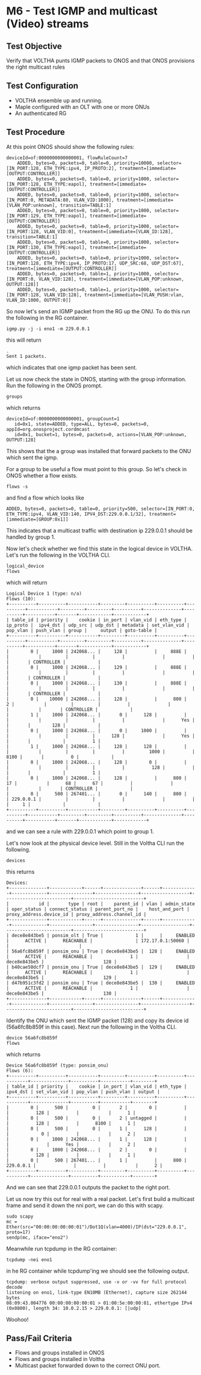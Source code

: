 # M6 - Test IGMP and multicast (Video) streams

## Test Objective

Verify that VOLTHA punts IGMP packets to ONOS and that ONOS provisions the right multicast rules

## Test Configuration

* VOLTHA ensemble up and running.
* Maple configured with an OLT with one or more ONUs
* An authenticated RG

## Test Procedure

At this point ONOS should show the following rules:

```shell
deviceId=of:0000000000000001, flowRuleCount=7
    ADDED, bytes=0, packets=0, table=0, priority=10000, selector=[IN_PORT:128, ETH_TYPE:ipv4, IP_PROTO:2], treatment=[immediate=[OUTPUT:CONTROLLER]]
    ADDED, bytes=0, packets=0, table=0, priority=1000, selector=[IN_PORT:128, ETH_TYPE:eapol], treatment=[immediate=[OUTPUT:CONTROLLER]]
    ADDED, bytes=0, packets=0, table=0, priority=1000, selector=[IN_PORT:0, METADATA:80, VLAN_VID:1000], treatment=[immediate=[VLAN_POP:unknown], transition=TABLE:1]
    ADDED, bytes=0, packets=0, table=0, priority=1000, selector=[IN_PORT:129, ETH_TYPE:eapol], treatment=[immediate=[OUTPUT:CONTROLLER]]
    ADDED, bytes=0, packets=0, table=0, priority=1000, selector=[IN_PORT:128, VLAN_VID:0], treatment=[immediate=[VLAN_ID:128], transition=TABLE:1]
    ADDED, bytes=0, packets=0, table=0, priority=1000, selector=[IN_PORT:130, ETH_TYPE:eapol], treatment=[immediate=[OUTPUT:CONTROLLER]]
    ADDED, bytes=0, packets=0, table=0, priority=1000, selector=[IN_PORT:128, ETH_TYPE:ipv4, IP_PROTO:17, UDP_SRC:68, UDP_DST:67], treatment=[immediate=[OUTPUT:CONTROLLER]]
    ADDED, bytes=0, packets=0, table=1, priority=1000, selector=[IN_PORT:0, VLAN_VID:128], treatment=[immediate=[VLAN_POP:unknown, OUTPUT:128]]
    ADDED, bytes=0, packets=0, table=1, priority=1000, selector=[IN_PORT:128, VLAN_VID:128], treatment=[immediate=[VLAN_PUSH:vlan, VLAN_ID:1000, OUTPUT:0]]
```

So now let's send an IGMP packet from the RG up the ONU. To do this run the following in the RG container.

```shell
igmp.py -j -i eno1 -m 229.0.0.1
```

this will return

```shell
.
Sent 1 packets.
```

which indicates that one igmp packet has been sent.

Let us now check the state in ONOS, starting with the group information. Run the following in the ONOS prompt.

```shell
groups
```

which returns

```shell
deviceId=of:0000000000000001, groupCount=1
   id=0x1, state=ADDED, type=ALL, bytes=0, packets=0, appId=org.onosproject.cordmcast
   id=0x1, bucket=1, bytes=0, packets=0, actions=[VLAN_POP:unknown, OUTPUT:128]
```

This shows that the a group was installed that forward packets to the ONU which sent the igmp.

For a group to be useful a flow must point to this group. So let's check in ONOS whether a flow exists.

```shell
flows -s
```

and find a flow which looks like

```shell
ADDED, bytes=0, packets=0, table=0, priority=500, selector=[IN_PORT:0, ETH_TYPE:ipv4, VLAN_VID:140, IPV4_DST:229.0.0.1/32], treatment=[immediate=[GROUP:0x1]]
```

This indicates that a multicast traffic with destination ip 229.0.0.1 should be handled by group 1.

Now let's check whether we find this state in the logical device in VOLTHA. Let's run the following in the VOLTHA CLI.

```shell
logical_device
flows
```

which will return

```shell
Logical Device 1 (type: n/a)
Flows (10):
+----------+----------+-----------+---------+----------+----------+----------+-----------+---------+---------+----------+--------------+----------+-----------+-------+------------+------------+
| table_id | priority |    cookie | in_port | vlan_vid | eth_type | ip_proto |  ipv4_dst | udp_src | udp_dst | metadata | set_vlan_vid | pop_vlan | push_vlan | group |     output | goto-table |
+----------+----------+-----------+---------+----------+----------+----------+-----------+---------+---------+----------+--------------+----------+-----------+-------+------------+------------+
|        0 |     1000 | 242068... |     128 |          |     888E |          |           |         |         |          |              |          |           |       | CONTROLLER |            |
|        0 |     1000 | 242068... |     129 |          |     888E |          |           |         |         |          |              |          |           |       | CONTROLLER |            |
|        0 |     1000 | 242068... |     130 |          |     888E |          |           |         |         |          |              |          |           |       | CONTROLLER |            |
|        0 |    10000 | 242068... |     128 |          |      800 |        2 |           |         |         |          |              |          |           |       | CONTROLLER |            |
|        1 |     1000 | 242068... |       0 |      128 |          |          |           |         |         |          |              |      Yes |           |       |        128 |            |
|        0 |     1000 | 242068... |       0 |     1000 |          |          |           |         |         |      128 |              |      Yes |           |       |            |          1 |
|        1 |     1000 | 242068... |     128 |      128 |          |          |           |         |         |          |         1000 |          |      8100 |       |          0 |            |
|        0 |     1000 | 242068... |     128 |        0 |          |          |           |         |         |          |          128 |          |           |       |            |          1 |
|        0 |     1000 | 242068... |     128 |          |      800 |       17 |           |      68 |      67 |          |              |          |           |       | CONTROLLER |            |
|        0 |      500 | 267401... |       0 |      140 |      800 |          | 229.0.0.1 |         |         |          |              |          |           |     1 |            |            |
+----------+----------+-----------+---------+----------+----------+----------+-----------+---------+---------+----------+--------------+----------+-----------+-------+------------+------------+
```

and we can see a rule with 229.0.0.1 which point to group 1.

Let's now look at the physical device level. Still in the Voltha CLI run the following.

```shell
devices
```

this returns

```shell
Devices:
+--------------+------------+------+--------------+------+-------------+-------------+----------------+----------------+------------------+-------------------------+--------------------------+
|           id |       type | root |    parent_id | vlan | admin_state | oper_status | connect_status | parent_port_no |    host_and_port | proxy_address.device_id | proxy_address.channel_id |
+--------------+------------+------+--------------+------+-------------+-------------+----------------+----------------+------------------+-------------------------+--------------------------+
| dece8e843be5 | ponsim_olt | True |            1 |      |     ENABLED |      ACTIVE |      REACHABLE |                | 172.17.0.1:50060 |                         |                          |
| 56a6fc8b859f | ponsim_onu | True | dece8e843be5 |  128 |     ENABLED |      ACTIVE |      REACHABLE |              1 |                  |            dece8e843be5 |                      128 |
| b40cae50dcf7 | ponsim_onu | True | dece8e843be5 |  129 |     ENABLED |      ACTIVE |      REACHABLE |              1 |                  |            dece8e843be5 |                      129 |
| d47b951c3fd2 | ponsim_onu | True | dece8e843be5 |  130 |     ENABLED |      ACTIVE |      REACHABLE |              1 |                  |            dece8e843be5 |                      130 |
+--------------+------------+------+--------------+------+-------------+-------------+----------------+----------------+------------------+-------------------------+--------------------------+
```

Identify the ONU which sent the IGMP packet (128) and copy its device id (56a6fc8b859f in this case). Next run the following in the Voltha CLI.

```shell
device 56a6fc8b859f
flows
```

which returns

```shell
Device 56a6fc8b859f (type: ponsim_onu)
Flows (6):
+----------+----------+-----------+---------+----------+----------+-----------+--------------+----------+-----------+--------+
| table_id | priority |    cookie | in_port | vlan_vid | eth_type |  ipv4_dst | set_vlan_vid | pop_vlan | push_vlan | output |
+----------+----------+-----------+---------+----------+----------+-----------+--------------+----------+-----------+--------+
|        0 |      500 |         0 |       2 |        0 |          |           |          128 |          |           |      1 |
|        0 |      500 |         0 |       2 | untagged |          |           |          128 |          |      8100 |      1 |
|        0 |      500 |         0 |       1 |      128 |          |           |            0 |          |           |      2 |
|        0 |     1000 | 242068... |       1 |      128 |          |           |              |      Yes |           |      2 |
|        0 |     1000 | 242068... |       2 |        0 |          |           |          128 |          |           |      1 |
|        0 |      500 | 267401... |       1 |          |      800 | 229.0.0.1 |              |          |           |      2 |
+----------+----------+-----------+---------+----------+----------+-----------+--------------+----------+-----------+--------+
```

And we can see that 229.0.0.1 outputs the packet to the right port.

Let us now try this out for real with a real packet. Let's first build a multicast frame and send it down the nni port, we can do this with scapy.

```shell
sudo scapy
mc = Ether(src="00:00:00:00:00:01")/Dot1Q(vlan=4000)/IP(dst="229.0.0.1", proto=17)
sendp(mc, iface="eno2")
```

Meanwhile run tcpdump in the RG container:

```shell
tcpdump -nei eno1
```

in he RG container while tcpdump'ing we should see the following output.

```shell
tcpdump: verbose output suppressed, use -v or -vv for full protocol decode
listening on eno1, link-type EN10MB (Ethernet), capture size 262144 bytes
08:09:43.004776 00:00:00:00:00:01 > 01:00:5e:00:00:01, ethertype IPv4 (0x0800), length 34: 10.0.2.15 > 229.0.0.1: [|udp]
```

Woohoo!

## Pass/Fail Criteria

* Flows and groups installed in ONOS
* Flows and groups installed in Voltha
* Multicast packet forwarded down to the correct ONU port.
